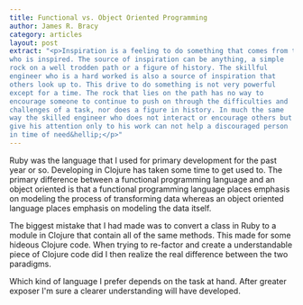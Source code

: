 ```yaml
---
title: Functional vs. Object Oriented Programming
author: James R. Bracy
category: articles
layout: post
extract: "<p>Inspiration is a feeling to do something that comes from the person
who is inspired. The source of inspiration can be anything, a simple
rock on a well trodden path or a figure of history. The skillful
engineer who is a hard worked is also a source of inspiration that
others look up to. This drive to do something is not very powerful
except for a time. The rock that lies on the path has no way to
encourage someone to continue to push on through the difficulties and
challenges of a task, nor does a figure in history. In much the same
way the skilled engineer who does not interact or encourage others but
give his attention only to his work can not help a discouraged person
in time of need&hellip;</p>"
---
```


Ruby was the language that I used for primary development for the
past year or so. Developing in Clojure has taken some time to get
used to. The primary difference between a functional programming
language and an object oriented is that a functional programming
language places emphasis on modeling the process of transforming
data whereas an object oriented language places emphasis on modeling
the data itself.

The biggest mistake that I had made was to convert a class in Ruby
to a module in Clojure that contain all of the same methods. This
made for some hideous Clojure code. When trying to re-factor and
create a understandable piece of Clojure code did I then realize the
real difference between the two paradigms.

Which kind of language I prefer depends on the task at hand. After
greater exposer I'm sure a clearer understanding will have developed.